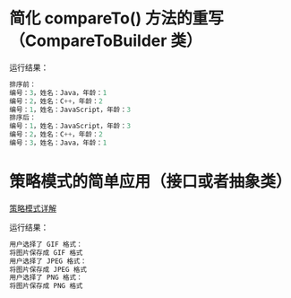 # 简化 compareTo() 方法的重写（CompareToBuilder 类）

运行结果：

```java
排序前：
编号：3，姓名：Java，年龄：1
编号：2，姓名：C++，年龄：2
编号：1，姓名：JavaScript，年龄：3
排序后：
编号：1，姓名：JavaScript，年龄：3
编号：2，姓名：C++，年龄：2
编号：3，姓名：Java，年龄：1
```


# 策略模式的简单应用（接口或者抽象类）

<a href="http://www.cnblogs.com/java-my-life/archive/2012/05/10/2491891.html" target="_blank">策略模式详解</a>

运行结果：

```java
用户选择了 GIF 格式：
将图片保存成 GIF 格式
用户选择了 JPEG 格式：
将图片保存成 JPEG 格式
用户选择了 PNG 格式：
将图片保存成 PNG 格式
```